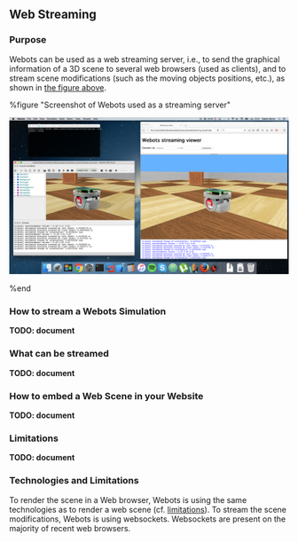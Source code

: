 ## Web Streaming

### Purpose

Webots can be used as a web streaming server, i.e., to send the graphical information of a 3D scene to several
web browsers (used as clients), and to stream scene modifications (such as the moving objects positions, etc.),
as shown in [the figure above](#screenshot-of-webots-used-as-a-streaming-server).

%figure "Screenshot of Webots used as a streaming server"

![streaming-server-screenshot.png](images/streaming-server-screenshot.png)

%end


### How to stream a Webots Simulation

**TODO: document**


### What can be streamed

**TODO: document**


### How to embed a Web Scene in your Website

**TODO: document**


### Limitations

**TODO: document**


### Technologies and Limitations

To render the scene in a Web browser, Webots is using the same technologies as to render a web scene
(cf. [limitations](web-scene.md#remarks-on-the-used-technologies-and-their-limitations)).
To stream the scene modifications, Webots is using websockets.
Websockets are present on the majority of recent web browsers.

